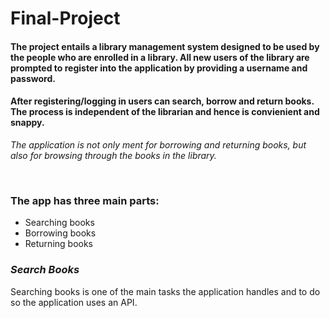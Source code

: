 # Final-Project
#### The project entails a library management system designed to be used by the people who are enrolled in a library. All new users of the library are prompted to register into the application by providing a username and password.
#### After registering/logging in users can search, borrow and return books. The process is independent of the librarian and hence is convienient and snappy.
*The application is not only ment for borrowing and returning books, but also for browsing through the books in the library.*

&nbsp;
### The app has three main parts:
- Searching books
- Borrowing books
- Returning books

### *Search Books*
Searching books is one of the main tasks the application handles and to do so the application uses an API.
